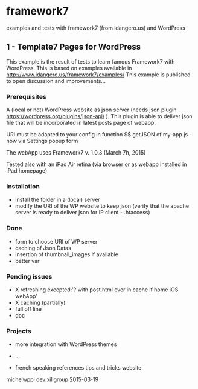 # framework7
examples and tests with framework7 (from idangero.us) and WordPress

## 1 - Template7 Pages for WordPress

This example is the result of tests to learn famous Framework7 with WordPress.
This is based on examples available in http://www.idangero.us/framework7/examples/
This example is published to open discussion and improvements...

### Prerequisites

A (local or not) WordPress website as json server (needs json plugin https://wordpress.org/plugins/json-api/ ).
This plugin is able to deliver json file that will be incorporated in latest posts page of webapp.

URI must be adapted to your config in function  $$.getJSON of my-app.js - now via Settings popup form

The webApp uses Framework7 v. 1.0.3 (March 7h, 2015)

Tested also with an iPad Air retina (via browser or as webapp installed in iPad homepage)

### installation

- install the folder in a (local) server
- modify the URI of the WP website to keep json (verify that the apache server is ready to deliver json for IP client - .htaccess)

### Done

- form to choose URI of WP server
- caching of Json Datas
- insertion of thumbnail_images if available
- better var

### Pending issues

- X refreshing excepted:'? with post.html ever in cache if home iOS webApp'
- X caching (partially)
- full off line
- doc

### Projects

- more integration with WordPress themes
- ...

- french speaking references tips and tricks website

michelwppi dev.xiligroup 2015-03-19